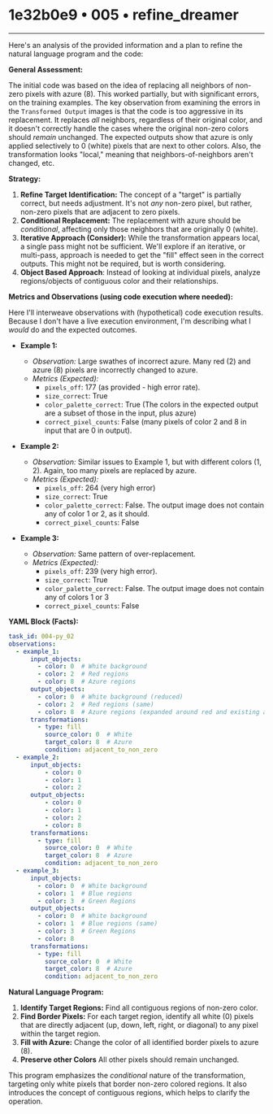 # 1e32b0e9 • 005 • refine_dreamer

---
Here's an analysis of the provided information and a plan to refine the natural language program and the code:

**General Assessment:**

The initial code was based on the idea of replacing all neighbors of non-zero pixels with azure (8).  This worked partially, but with significant errors, on the training examples. The key observation from examining the errors in the `Transformed Output` images is that the code is too aggressive in its replacement. It replaces *all* neighbors, regardless of their original color, and it doesn't correctly handle the cases where the original non-zero colors should *remain* unchanged. The expected outputs show that azure is only applied selectively to 0 (white) pixels that are next to other colors. Also, the transformation looks "local," meaning that neighbors-of-neighbors aren't changed, etc.

**Strategy:**

1.  **Refine Target Identification:** The concept of a "target" is partially correct, but needs adjustment. It's not *any* non-zero pixel, but rather, non-zero pixels that are adjacent to zero pixels.
2.  **Conditional Replacement:**  The replacement with azure should be *conditional*, affecting only those neighbors that are originally 0 (white).
3.  **Iterative Approach (Consider):** While the transformation appears local, a single pass might not be sufficient. We'll explore if an iterative, or multi-pass, approach is needed to get the "fill" effect seen in the correct outputs. This might not be required, but is worth considering.
4. **Object Based Approach**: Instead of looking at individual pixels, analyze regions/objects of contiguous color and their relationships.

**Metrics and Observations (using code execution where needed):**

Here I'll interweave observations with (hypothetical) code execution results. Because I don't have a live execution environment, I'm describing what I *would* do and the expected outcomes.

*   **Example 1:**
    *   *Observation:* Large swathes of incorrect azure. Many red (2) and azure (8) pixels are incorrectly changed to azure.
    *   *Metrics (Expected):*
        *   `pixels_off`: 177 (as provided - high error rate).
        *   `size_correct`: True
        *   `color_palette_correct`: True (The colors in the expected output are a subset of those in the input, plus azure)
        *    `correct_pixel_counts`: False (many pixels of color 2 and 8 in input that are 0 in output).

*   **Example 2:**
    *   *Observation:* Similar issues to Example 1, but with different colors (1, 2). Again, too many pixels are replaced by azure.
    *   *Metrics (Expected):*
        *   `pixels_off`: 264 (very high error)
        *    `size_correct`: True
        *    `color_palette_correct`: False. The output image does not contain any of color 1 or 2, as it should.
        *   `correct_pixel_counts`: False

*   **Example 3:**
    *   *Observation:*  Same pattern of over-replacement.
    *   *Metrics (Expected):*
        *   `pixels_off`: 239 (very high error).
        *   `size_correct`: True
        *   `color_palette_correct`: False. The output image does not contain any of colors 1 or 3
        *   `correct_pixel_counts`: False

**YAML Block (Facts):**

```yaml
task_id: 004-py_02
observations:
  - example_1:
      input_objects:
        - color: 0  # White background
        - color: 2  # Red regions
        - color: 8  # Azure regions
      output_objects:
        - color: 0  # White background (reduced)
        - color: 2  # Red regions (same)
        - color: 8  # Azure regions (expanded around red and existing azure)
      transformations:
        - type: fill
          source_color: 0  # White
          target_color: 8  # Azure
          condition: adjacent_to_non_zero
  - example_2:
      input_objects:
          - color: 0
          - color: 1
          - color: 2
      output_objects:
          - color: 0
          - color: 1
          - color: 2
          - color: 8
      transformations:
        - type: fill
          source_color: 0  # White
          target_color: 8  # Azure
          condition: adjacent_to_non_zero
  - example_3:
      input_objects:
        - color: 0  # White background
        - color: 1  # Blue regions
        - color: 3  # Green Regions
      output_objects:
        - color: 0  # White background
        - color: 1  # Blue regions (same)
        - color: 3  # Green Regions
        - color: 8
      transformations:
        - type: fill
          source_color: 0  # White
          target_color: 8  # Azure
          condition: adjacent_to_non_zero

```

**Natural Language Program:**

1.  **Identify Target Regions:** Find all contiguous regions of non-zero color.
2.  **Find Border Pixels:** For each target region, identify all white (0) pixels that are directly adjacent (up, down, left, right, or diagonal) to any pixel within the target region.
3.  **Fill with Azure:** Change the color of all identified border pixels to azure (8).
4. **Preserve other Colors** All other pixels should remain unchanged.

This program emphasizes the *conditional* nature of the transformation, targeting only white pixels that border non-zero colored regions.  It also introduces the concept of contiguous regions, which helps to clarify the operation.

